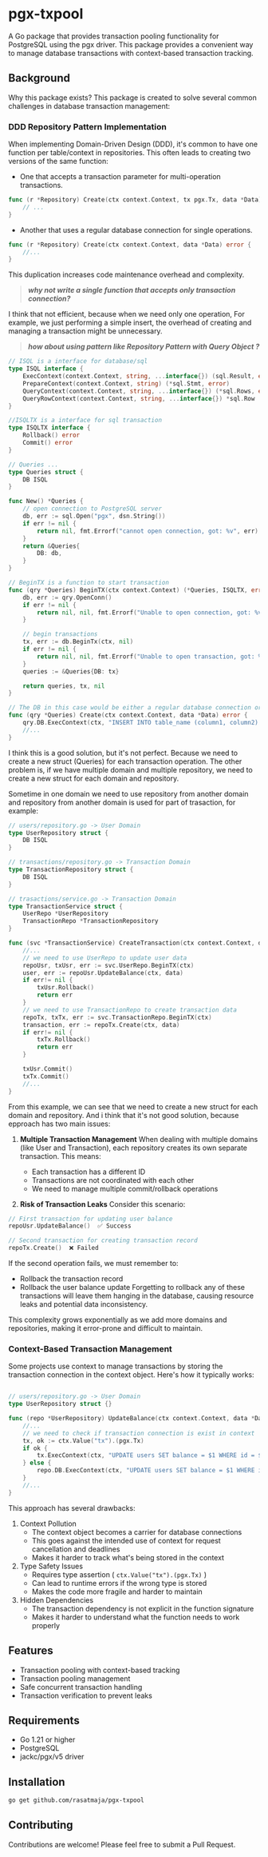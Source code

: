 # pgx-txpool
A Go package that provides transaction pooling functionality for PostgreSQL using the pgx driver. This package provides a convenient way to manage database transactions with context-based transaction tracking.

## Background
Why this package exists? This package is created to solve several common challenges in database transaction management:

### DDD Repository Pattern Implementation
When implementing Domain-Driven Design (DDD), it's common to have one function per table/context in repositories. This often leads to creating two versions of the same function:
- One that accepts a transaction parameter for multi-operation transactions.
```go
func (r *Repository) Create(ctx context.Context, tx pgx.Tx, data *Data) error {
    // ...
}
```

- Another that uses a regular database connection for single operations. 
```go
func (r *Repository) Create(ctx context.Context, data *Data) error {
    //...
}
```
This duplication increases code maintenance overhead and complexity.

> ***why not write a single function that accepts only transaction connection?*** 

I think that not efficient, because when we need only one operation, For example, we just performing a simple insert, the overhead of creating and managing a transaction might be unnecessary.

> ***how about using pattern like Repository Pattern with Query Object ?***
```go
// ISQL is a interface for database/sql
type ISQL interface {
	ExecContext(context.Context, string, ...interface{}) (sql.Result, error)
	PrepareContext(context.Context, string) (*sql.Stmt, error)
	QueryContext(context.Context, string, ...interface{}) (*sql.Rows, error)
	QueryRowContext(context.Context, string, ...interface{}) *sql.Row
}

//ISQLTX is a interface for sql transaction
type ISQLTX interface {
	Rollback() error
	Commit() error
}

// Queries ...
type Queries struct {
	DB ISQL
}

func New() *Queries {
    // open connection to PostgreSQL server
	db, err := sql.Open("pgx", dsn.String())
	if err != nil {
		return nil, fmt.Errorf("cannot open connection, got: %v", err)
	}
	return &Queries{
		DB: db,
	}
}

// BeginTX is a function to start transaction
func (qry *Queries) BeginTX(ctx context.Context) (*Queries, ISQLTX, error) {
	db, err := qry.OpenConn()
	if err != nil {
		return nil, nil, fmt.Errorf("Unable to open connection, got: %v", err)
	}

	// begin transactions
	tx, err := db.BeginTx(ctx, nil)
	if err != nil {
		return nil, nil, fmt.Errorf("Unable to open transaction, got: %v", err)
	}
	queries := &Queries{DB: tx}

	return queries, tx, nil
}

// The DB in this case would be either a regular database connection or a transaction connection, it depends on whether a queries is created with a transaction (BeginTX) or a regular connection (New).
func (qry *Queries) Create(ctx context.Context, data *Data) error {
    qry.DB.ExecContext(ctx, "INSERT INTO table_name (column1, column2) VALUES ($1, $2)", data.Column1, data.Column2)
    //...
}
```
I think this is a good solution, but it's not perfect. Because we need to create a new struct (Queries) for each transaction operation. The other problem is, if we have multiple domain and multiple repository, we need to create a new struct for each domain and repository. 

Sometime in one domain we need to use repository from another domain and repository from another domain is used for part of trasaction, for example:
```go
// users/repository.go -> User Domain
type UserRepository struct {
    DB ISQL
}

// transactions/repository.go -> Transaction Domain
type TransactionRepository struct {
    DB ISQL
}

// trasactions/service.go -> Transaction Domain
type TransactionService struct {
    UserRepo *UserRepository
    TransactionRepo *TransactionRepository
}

func (svc *TransactionService) CreateTransaction(ctx context.Context, data *Transaction) error {
    //...
    // we need to use UserRepo to update user data
    repoUsr, txUsr, err := svc.UserRepo.BeginTX(ctx)
    user, err := repoUsr.UpdateBalance(ctx, data)
    if err!= nil {
        txUsr.Rollback()
        return err
    }
    // we need to use TransactionRepo to create transaction data
    repoTx, txTx, err := svc.TransactionRepo.BeginTX(ctx)
    transaction, err := repoTx.Create(ctx, data)
    if err!= nil {
        txTx.Rollback()
        return err
    }

    txUsr.Commit()
    txTx.Commit()
    //...
}

```

From this example, we can see that we need to create a new struct for each domain and repository. And i think that it's not good solution, because epproach has two main issues:

1. **Multiple Transaction Management**
When dealing with multiple domains (like User and Transaction), each repository creates its own separate transaction. This means:
    - Each transaction has a different ID
    - Transactions are not coordinated with each other
    - We need to manage multiple commit/rollback operations

2. **Risk of Transaction Leaks**
Consider this scenario:
```go
// First transaction for updating user balance
repoUsr.UpdateBalance()  ✅ Success

// Second transaction for creating transaction record
repoTx.Create()  ❌ Failed
```
If the second operation fails, we must remember to:
- Rollback the transaction record
- Rollback the user balance update
Forgetting to rollback any of these transactions will leave them hanging in the database, causing resource leaks and potential data inconsistency.

This complexity grows exponentially as we add more domains and repositories, making it error-prone and difficult to maintain.

### Context-Based Transaction Management
Some projects use context to manage transactions by storing the transaction connection in the context object. Here's how it typically works:
```go

// users/repository.go -> User Domain
type UserRepository struct {}

func (repo *UserRepository) UpdateBalance(ctx context.Context, data *Data) error {
    //...
    // we need to check if transaction connection is exist in context
    tx, ok := ctx.Value("tx").(pgx.Tx)
    if ok {
        tx.ExecContext(ctx, "UPDATE users SET balance = $1 WHERE id = $2", data.Balance, data.ID)
    } else {
        repo.DB.ExecContext(ctx, "UPDATE users SET balance = $1 WHERE id = $2", data.Balance, data.ID)
    }
    //...
}
```

This approach has several drawbacks:

1. Context Pollution  
   - The context object becomes a carrier for database connections
   - This goes against the intended use of context for request cancellation and deadlines
   - Makes it harder to track what's being stored in the context
2. Type Safety Issues
   - Requires type assertion ( `ctx.Value("tx").(pgx.Tx)` )
   - Can lead to runtime errors if the wrong type is stored
   - Makes the code more fragile and harder to maintain
3. Hidden Dependencies
   - The transaction dependency is not explicit in the function signature
   - Makes it harder to understand what the function needs to work properly

## Features
- Transaction pooling with context-based tracking
- Transaction pooling management
- Safe concurrent transaction handling
- Transaction verification to prevent leaks

## Requirements
- Go 1.21 or higher
- PostgreSQL
- jackc/pgx/v5 driver

## Installation

```bash
go get github.com/rasatmaja/pgx-txpool
```

## Contributing
Contributions are welcome! Please feel free to submit a Pull Request.